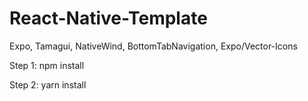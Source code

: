 # React-Native-Template
Expo, Tamagui, NativeWind, BottomTabNavigation, Expo/Vector-Icons

Step 1:
npm install

Step 2:
yarn install
